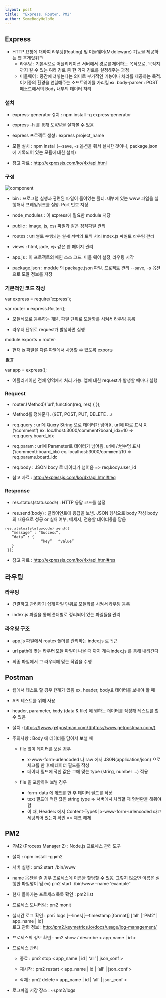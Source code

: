 ```yaml
---
layout: post
title:  "Express, Router, PM2"
author: SomeBodyHelpMe
---
```

## Express

* HTTP 요청에 대하여 라우팅(Routing) 및 미들웨어(Middleware) 기능을 제공하는 웹 프레임워크
  * 라우팅 : 기본적으로 어플리케이션 서버에서 경로를 제어하는 목적으로, 목적지까지 갈 수 있는 여러 경로 중 한 가지 경로를 설정해주는 과정
  * 미들웨어 : 중간에 껴넣는다는 의미로 부가적인 기능이나 처리를 제공하는 목적. 이기종의 환경을 연결해주는 소프트웨어를 가리킴
     ex. body-parser : POST 메소드에서의 Body 내부의 데이터 처리



### 설치

* express-generator 설치 : npm install –g express-generator

* express –h 를 통해 도움말을 살펴볼 수 있음

* express 프로젝트 생성 : express project_name

* 모듈 설치 : npm install (--save, -s 옵션을 줘서 설치한 것이나, package.json 에 기록되어 있는 모듈에 대한 설치)

* 참고 자료 : [http://](http://expressjs.com/ko/4x/api.html)[expressjs.com](http://expressjs.com/ko/4x/api.html)[/](http://expressjs.com/ko/4x/api.html)[ko](http://expressjs.com/ko/4x/api.html)[/4x/](http://expressjs.com/ko/4x/api.html)[api.html](http://expressjs.com/ko/4x/api.html)



### 구성

![component](https://s3.ap-northeast-2.amazonaws.com/twentythirdsopt/%E1%84%89%E1%85%B3%E1%84%8F%E1%85%B3%E1%84%85%E1%85%B5%E1%86%AB%E1%84%89%E1%85%A3%E1%86%BA+2018-04-20+%E1%84%8B%E1%85%A9%E1%84%8C%E1%85%A5%E1%86%AB+1.45.48.png)

* bin : 프로그램 실행과 관련된 파일이 들어있는 폴더. 내부에 있는 www 파일을 실행해서 프레임워크를 실행. Port 번호 지정

* node_modules : 이 express에 필요한 module 저장

* public : image, js, css 파일과 같은 정적파일 관리

* routes : url 별로 수행되는 실제 서버의 로직 처리
     index.js 파일로 라우팅 관리

* views : html, jade, ejs 같은 웹 페이지 관리

* app.js : 이 프로젝트의 메인 소스 코드. 미들 웨어 설정, 라우팅 시작

* package.json : module 의 package.json 파일. 프로젝트 관리
  ​                 --save, -s 옵션으로 모듈 정보를 저장



### 기본적인 코드 작성

var express = require(‘express’);

var router = express.Router();

* 모듈식으로 등록하는 개념. 파일 단위로 모듈화를 시켜서 라우팅 등록

* 라우터 단위로 request가 발생하면 실행



module.exports = router;

* 현재 js 파일을 다른 파일에서 사용할 수 있도록 exports

***참고***

var app = express();

* 어플리케이션 전체 영역에서 처리 가능. 앱에 대한 request가 발생할 때마다 실행



### Request

* router.(Method)(‘url’, function(req, res) { });

* Method를 정해준다. (GET, POST, PUT, DELETE ...)

* req.query : url에 Query String 으로 데이터가 넘어옴. url에 따로 표시 X (‘/comment’)
   ex. localhost:3000/comment?board_idx=10  => req.query.board_idx

* req.param : url에 Parameter로 데이터가 넘어옴. url에 /:변수명 표시 (‘/comment/:board_idx)
   ex. localhost:3000/comment/10    => req.params.board_idx

* req.body : JSON body 로 데이터가 넘어옴  => req.body.user_id

* 참고 자료 : [http](http://expressjs.com/ko/4x/api.html)[://expressjs.com/ko/4x/api.html#req](http://expressjs.com/ko/4x/api.html)



### Response

* res.status(statuscode) : HTTP 응답 코드를 설정

* res.send(body) : 클라이언트에 응답을 보냄. JSON 형식으로 body 작성
   body의 내용으로 성공 or 실패 여부, 메세지, 전송할 데이터등을 담음

```
res.status(statuscode).send({
   “message” : “Success”,
   “data” : {
   				“key” : “value”
   }
 }); 
```

* 참고 자료 : [http](http://expressjs.com/ko/4x/api.html)[://](http://expressjs.com/ko/4x/api.html)[expressjs.com/ko/4x/api.html#res](http://expressjs.com/ko/4x/api.html)



## 라우팅

### 라우팅

* 간결하고 관리하기 쉽게 파일 단위로 모듈화를 시켜서 라우팅 등록

* index.js 파일을 통해 폴더별로 정리되어 있는 파일들을 관리



### 라우팅 구조

* app.js 파일에서 routes 폴더를 관리하는 index.js 로 접근

* url path에 맞는 라우터 모듈 파일이 나올 때 까지 계속 index.js 를 통해 내려간다

* 최종 파일에서 그 라우터에 맞는 작업을 수행



## Postman

* 웹에서 테스트 할 경우 한계가 있음
   ex. header, body로 데이터를 보내야 할 때

* API 테스트를 위해 사용

* header, parameter, body (data & file) 에 원하는 데이터를 작성해 테스트를 할 수 있음

* 설치 : [https://](https://www.getpostman.com/)[www.getpostman.com/](https://www.getpostman.com/)

* 주의사항 : Body 에 데이터를 담아서 보낼 때

  * file 없이 데이터를 보낼 경우
    * x-www-form-urlencoded 나 raw 에서 JSON(application/json) 으로 체크를 한 후에 데이터 필드를 작성
    * 데이터 필드에 적힌 값은 그에 맞는 type (string, number …) 적용

  * file 을 포함하여 보낼 경우
    * form-data 에 체크를 한 후 데이터 필드를 작성
    * text 필드에 적힌 값은 string type => 서버에서 처리할 때 형변환을 해줘야 함
    * 이 때, Headers 에서 Content-Type이 x-www-form-urlencoded 라고 세팅되어 있는지 확인 => 체크 해제

## PM2

* PM2 (Process Manager 2) : Node.js 프로세스 관리 도구

* 설치 : npm install –g pm2

* 서버 실행 : pm2 start ./bin/www

* name 옵션을 줄 경우 프로세스에 이름을 할당할 수 있음. 그렇지 않으면 이름은 실행한 파일명이 됨
   ex) pm2 start ./bin/www –name “example”

* 현재 돌아가는 프로세스 목록 확인 : pm2 list

* 프로세스 모니터링 : pm2 monit

* 실시간 로그 확인 : pm2 logs [--lines][--timestamp [format]] [‘all’ | ‘PM2’ | app_name | id]  
   로그 관련 정보 : [http](http://pm2.keymetrics.io/docs/usage/log-management/)[://pm2.keymetrics.io/docs/usage/log-management](http://pm2.keymetrics.io/docs/usage/log-management/)[/](http://pm2.keymetrics.io/docs/usage/log-management/)

* 프로세스의 정보 확인 : pm2 show / describe < app_name | id > 

* 프로세스 관리

  * 종료 : pm2 stop < app_name | id | ‘all’ | json_conf >

  * 재시작 : pm2 restart < app_name | id | ‘all’ | json_conf >

  * 삭제 : pm2 delete < app_name | id | ‘all’ | json_conf >

* 로그파일 저장 장소 : ~/.pm2/logs 
